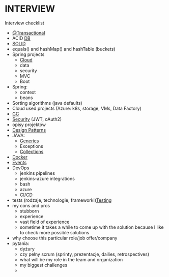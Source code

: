 # INTERVIEW

Interview checklist

* [@Transactional](dev/spring-1/annotations/transactional.md)
* ACID [DB](dev/untitled-1.md#acid) 
* [SOLID](dev/concepts/solid.md)
* equals\(\) and hashMap\(\) and hashTable \(buckets\)
* Spring projects
  * [Cloud](dev/spring-1/cloud/)
  * data
  * security
  * MVC
  * Boot
* Spring:
  * context
  * beans
* Sorting algorithms \(java defaults\)
* Cloud used projects \(Azure: k8s, storage, VMs, Data Factory\)
* [GC](dev/java/gc.md)
* [Security](dev/security.md) \(JWT, oAuth2\)
* opisy projektów
* [Design Patterns](dev/concepts/untitled.md)
* JAVA:
  * [Generics](dev/java/generics.md)
  * Exceptions
  * [Collections](dev/java/collections.md)
* [Docker](devops/docker.md)
* [Events](dev/events/)
* DevOps
  * jenkins pipelines
  * jenkins-azure integrations
  * bash
  * azure
  * CI/CD
* tests \(rodzaje, technologie, frameworki\)[Testing](dev/testing/)
* my cons and pros
  * stubborn
  * experience
  * vast field of experience
  * sometime it takes a while to come up with the solution because I like to check more possible solutions 
* why choose this particular role/job offer/company
* pytania:
  * dyżury
  * czy pełny scrum \(sprinty, prezentacje, dailies, retrospectives\)
  * what will be my role in the team and organization
  * my biggest challenges
  * 

